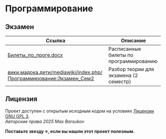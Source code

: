 # Программирование

## Экзамен

| Ссылка | Описание |
| --- | --- |
| [Билеты_по_проге.docx](./Билеты_по_проге.docx) | Расписанные билеты по программированию |
| [вики.мадока.дети/mediawiki/index.php/Программирование:Экзамен_Сем2](https://xn--b1amah.xn--80aalyho.xn--d1acj3b/mediawiki/index.php/%D0%9F%D1%80%D0%BE%D0%B3%D1%80%D0%B0%D0%BC%D0%BC%D0%B8%D1%80%D0%BE%D0%B2%D0%B0%D0%BD%D0%B8%D0%B5:%D0%AD%D0%BA%D0%B7%D0%B0%D0%BC%D0%B5%D0%BD_%D0%A1%D0%B5%D0%BC2) | Разбор теории для экзамена (2 семестр) |

## Лицензия <a name="license"></a>

Проект доступен с открытым исходным кодом на условиях [Лицензии GNU GPL 3](https://opensource.org/license/gpl-3-0/). \
*Авторские права 2025 Max Barsukov*

**Поставьте звезду :star:, если вы нашли этот проект полезным.**
